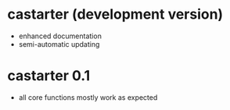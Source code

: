 # castarter (development version)

- enhanced documentation
- semi-automatic updating

# castarter 0.1

- all core functions mostly work as expected
